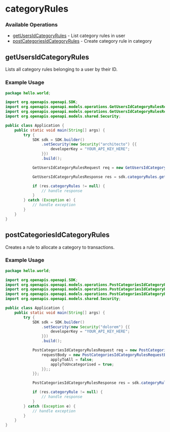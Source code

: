# categoryRules

### Available Operations

* [getUsersIdCategoryRules](#getusersidcategoryrules) - List category rules in user
* [postCategoriesIdCategoryRules](#postcategoriesidcategoryrules) - Create category rule in category

## getUsersIdCategoryRules

Lists all category rules belonging to a user by their ID.

### Example Usage

```java
package hello.world;

import org.openapis.openapi.SDK;
import org.openapis.openapi.models.operations.GetUsersIdCategoryRulesRequest;
import org.openapis.openapi.models.operations.GetUsersIdCategoryRulesResponse;
import org.openapis.openapi.models.shared.Security;

public class Application {
    public static void main(String[] args) {
        try {
            SDK sdk = SDK.builder()
                .setSecurity(new Security("architecto") {{
                    developerKey = "YOUR_API_KEY_HERE";
                }})
                .build();

            GetUsersIdCategoryRulesRequest req = new GetUsersIdCategoryRulesRequest(652790L);            

            GetUsersIdCategoryRulesResponse res = sdk.categoryRules.getUsersIdCategoryRules(req);

            if (res.categoryRules != null) {
                // handle response
            }
        } catch (Exception e) {
            // handle exception
        }
    }
}
```

## postCategoriesIdCategoryRules

Creates a rule to allocate a category to transactions.

### Example Usage

```java
package hello.world;

import org.openapis.openapi.SDK;
import org.openapis.openapi.models.operations.PostCategoriesIdCategoryRulesRequest;
import org.openapis.openapi.models.operations.PostCategoriesIdCategoryRulesRequestBody;
import org.openapis.openapi.models.operations.PostCategoriesIdCategoryRulesResponse;
import org.openapis.openapi.models.shared.Security;

public class Application {
    public static void main(String[] args) {
        try {
            SDK sdk = SDK.builder()
                .setSecurity(new Security("dolorem") {{
                    developerKey = "YOUR_API_KEY_HERE";
                }})
                .build();

            PostCategoriesIdCategoryRulesRequest req = new PostCategoriesIdCategoryRulesRequest(635059L) {{
                requestBody = new PostCategoriesIdCategoryRulesRequestBody("Countdown") {{
                    applyToAll = false;
                    applyToUncategorised = true;
                }};;
            }};            

            PostCategoriesIdCategoryRulesResponse res = sdk.categoryRules.postCategoriesIdCategoryRules(req);

            if (res.categoryRule != null) {
                // handle response
            }
        } catch (Exception e) {
            // handle exception
        }
    }
}
```
